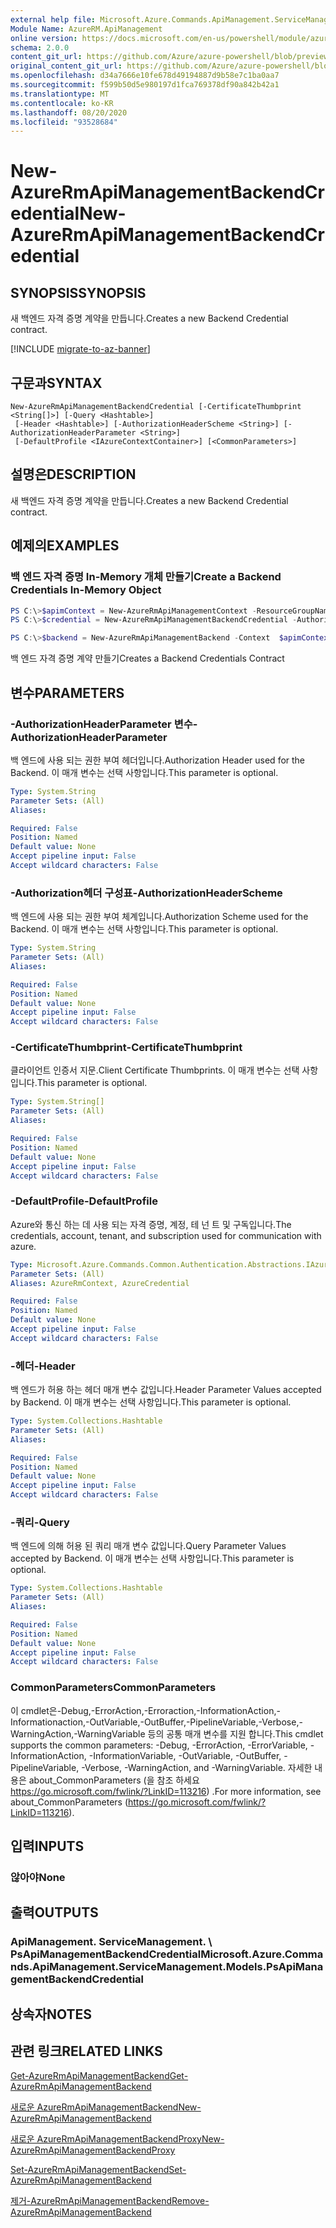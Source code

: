 ```yaml
---
external help file: Microsoft.Azure.Commands.ApiManagement.ServiceManagement.dll-Help.xml
Module Name: AzureRM.ApiManagement
online version: https://docs.microsoft.com/en-us/powershell/module/azurerm.apimanagement/new-azurermapimanagementbackendcredential
schema: 2.0.0
content_git_url: https://github.com/Azure/azure-powershell/blob/preview/src/ResourceManager/ApiManagement/Commands.ApiManagement/help/New-AzureRmApiManagementBackendCredential.md
original_content_git_url: https://github.com/Azure/azure-powershell/blob/preview/src/ResourceManager/ApiManagement/Commands.ApiManagement/help/New-AzureRmApiManagementBackendCredential.md
ms.openlocfilehash: d34a7666e10fe678d49194887d9b58e7c1ba0aa7
ms.sourcegitcommit: f599b50d5e980197d1fca769378df90a842b42a1
ms.translationtype: MT
ms.contentlocale: ko-KR
ms.lasthandoff: 08/20/2020
ms.locfileid: "93528684"
---
```

# <span data-ttu-id="3c823-101">New-AzureRmApiManagementBackendCredential</span><span class="sxs-lookup"><span data-stu-id="3c823-101">New-AzureRmApiManagementBackendCredential</span></span>

## <span data-ttu-id="3c823-102">SYNOPSIS</span><span class="sxs-lookup"><span data-stu-id="3c823-102">SYNOPSIS</span></span>
<span data-ttu-id="3c823-103">새 백엔드 자격 증명 계약을 만듭니다.</span><span class="sxs-lookup"><span data-stu-id="3c823-103">Creates a new Backend Credential contract.</span></span>

[!INCLUDE [migrate-to-az-banner](../../includes/migrate-to-az-banner.md)]

## <span data-ttu-id="3c823-104">구문과</span><span class="sxs-lookup"><span data-stu-id="3c823-104">SYNTAX</span></span>

```
New-AzureRmApiManagementBackendCredential [-CertificateThumbprint <String[]>] [-Query <Hashtable>]
 [-Header <Hashtable>] [-AuthorizationHeaderScheme <String>] [-AuthorizationHeaderParameter <String>]
 [-DefaultProfile <IAzureContextContainer>] [<CommonParameters>]
```

## <span data-ttu-id="3c823-105">설명은</span><span class="sxs-lookup"><span data-stu-id="3c823-105">DESCRIPTION</span></span>
<span data-ttu-id="3c823-106">새 백엔드 자격 증명 계약을 만듭니다.</span><span class="sxs-lookup"><span data-stu-id="3c823-106">Creates a new Backend Credential contract.</span></span>

## <span data-ttu-id="3c823-107">예제의</span><span class="sxs-lookup"><span data-stu-id="3c823-107">EXAMPLES</span></span>

### <span data-ttu-id="3c823-108">백 엔드 자격 증명 In-Memory 개체 만들기</span><span class="sxs-lookup"><span data-stu-id="3c823-108">Create a Backend Credentials In-Memory Object</span></span>
```powershell
PS C:\>$apimContext = New-AzureRmApiManagementContext -ResourceGroupName "Api-Default-WestUS" -ServiceName "contoso"
PS C:\>$credential = New-AzureRmApiManagementBackendCredential -AuthorizationHeaderScheme basic -AuthorizationHeaderParameter opensesame -Query @{"sv" = @('xx', 'bb'); "sr" = @('cc')} -Header @{"x-my-1" = @('val1', 'val2')}

PS C:\>$backend = New-AzureRmApiManagementBackend -Context  $apimContext -BackendId 123 -Url 'https://contoso.com/awesomeapi' -Protocol http -Title "first backend" -SkipCertificateChainValidation $true -Credential $credential -Description "my backend"
```

<span data-ttu-id="3c823-109">백 엔드 자격 증명 계약 만들기</span><span class="sxs-lookup"><span data-stu-id="3c823-109">Creates a Backend Credentials Contract</span></span>

## <span data-ttu-id="3c823-110">변수</span><span class="sxs-lookup"><span data-stu-id="3c823-110">PARAMETERS</span></span>

### <span data-ttu-id="3c823-111">-AuthorizationHeaderParameter 변수</span><span class="sxs-lookup"><span data-stu-id="3c823-111">-AuthorizationHeaderParameter</span></span>
<span data-ttu-id="3c823-112">백 엔드에 사용 되는 권한 부여 헤더입니다.</span><span class="sxs-lookup"><span data-stu-id="3c823-112">Authorization Header used for the Backend.</span></span>
<span data-ttu-id="3c823-113">이 매개 변수는 선택 사항입니다.</span><span class="sxs-lookup"><span data-stu-id="3c823-113">This parameter is optional.</span></span>

```yaml
Type: System.String
Parameter Sets: (All)
Aliases:

Required: False
Position: Named
Default value: None
Accept pipeline input: False
Accept wildcard characters: False
```

### <span data-ttu-id="3c823-114">-Authorization헤더 구성표</span><span class="sxs-lookup"><span data-stu-id="3c823-114">-AuthorizationHeaderScheme</span></span>
<span data-ttu-id="3c823-115">백 엔드에 사용 되는 권한 부여 체계입니다.</span><span class="sxs-lookup"><span data-stu-id="3c823-115">Authorization Scheme used for the Backend.</span></span>
<span data-ttu-id="3c823-116">이 매개 변수는 선택 사항입니다.</span><span class="sxs-lookup"><span data-stu-id="3c823-116">This parameter is optional.</span></span>

```yaml
Type: System.String
Parameter Sets: (All)
Aliases:

Required: False
Position: Named
Default value: None
Accept pipeline input: False
Accept wildcard characters: False
```

### <span data-ttu-id="3c823-117">-CertificateThumbprint</span><span class="sxs-lookup"><span data-stu-id="3c823-117">-CertificateThumbprint</span></span>
<span data-ttu-id="3c823-118">클라이언트 인증서 지문.</span><span class="sxs-lookup"><span data-stu-id="3c823-118">Client Certificate Thumbprints.</span></span>
<span data-ttu-id="3c823-119">이 매개 변수는 선택 사항입니다.</span><span class="sxs-lookup"><span data-stu-id="3c823-119">This parameter is optional.</span></span>

```yaml
Type: System.String[]
Parameter Sets: (All)
Aliases:

Required: False
Position: Named
Default value: None
Accept pipeline input: False
Accept wildcard characters: False
```

### <span data-ttu-id="3c823-120">-DefaultProfile</span><span class="sxs-lookup"><span data-stu-id="3c823-120">-DefaultProfile</span></span>
<span data-ttu-id="3c823-121">Azure와 통신 하는 데 사용 되는 자격 증명, 계정, 테 넌 트 및 구독입니다.</span><span class="sxs-lookup"><span data-stu-id="3c823-121">The credentials, account, tenant, and subscription used for communication with azure.</span></span>

```yaml
Type: Microsoft.Azure.Commands.Common.Authentication.Abstractions.IAzureContextContainer
Parameter Sets: (All)
Aliases: AzureRmContext, AzureCredential

Required: False
Position: Named
Default value: None
Accept pipeline input: False
Accept wildcard characters: False
```

### <span data-ttu-id="3c823-122">-헤더</span><span class="sxs-lookup"><span data-stu-id="3c823-122">-Header</span></span>
<span data-ttu-id="3c823-123">백 엔드가 허용 하는 헤더 매개 변수 값입니다.</span><span class="sxs-lookup"><span data-stu-id="3c823-123">Header Parameter Values accepted by Backend.</span></span>
<span data-ttu-id="3c823-124">이 매개 변수는 선택 사항입니다.</span><span class="sxs-lookup"><span data-stu-id="3c823-124">This parameter is optional.</span></span>

```yaml
Type: System.Collections.Hashtable
Parameter Sets: (All)
Aliases:

Required: False
Position: Named
Default value: None
Accept pipeline input: False
Accept wildcard characters: False
```

### <span data-ttu-id="3c823-125">-쿼리</span><span class="sxs-lookup"><span data-stu-id="3c823-125">-Query</span></span>
<span data-ttu-id="3c823-126">백 엔드에 의해 허용 된 쿼리 매개 변수 값입니다.</span><span class="sxs-lookup"><span data-stu-id="3c823-126">Query Parameter Values accepted by Backend.</span></span>
<span data-ttu-id="3c823-127">이 매개 변수는 선택 사항입니다.</span><span class="sxs-lookup"><span data-stu-id="3c823-127">This parameter is optional.</span></span>

```yaml
Type: System.Collections.Hashtable
Parameter Sets: (All)
Aliases:

Required: False
Position: Named
Default value: None
Accept pipeline input: False
Accept wildcard characters: False
```

### <span data-ttu-id="3c823-128">CommonParameters</span><span class="sxs-lookup"><span data-stu-id="3c823-128">CommonParameters</span></span>
<span data-ttu-id="3c823-129">이 cmdlet은-Debug,-ErrorAction,-Erroraction,-InformationAction,-Informationaction,-OutVariable,-OutBuffer,-PipelineVariable,-Verbose,-WarningAction,-WarningVariable 등의 공통 매개 변수를 지원 합니다.</span><span class="sxs-lookup"><span data-stu-id="3c823-129">This cmdlet supports the common parameters: -Debug, -ErrorAction, -ErrorVariable, -InformationAction, -InformationVariable, -OutVariable, -OutBuffer, -PipelineVariable, -Verbose, -WarningAction, and -WarningVariable.</span></span> <span data-ttu-id="3c823-130">자세한 내용은 about_CommonParameters (을 참조 하세요 https://go.microsoft.com/fwlink/?LinkID=113216) .</span><span class="sxs-lookup"><span data-stu-id="3c823-130">For more information, see about_CommonParameters (https://go.microsoft.com/fwlink/?LinkID=113216).</span></span>

## <span data-ttu-id="3c823-131">입력</span><span class="sxs-lookup"><span data-stu-id="3c823-131">INPUTS</span></span>

### <span data-ttu-id="3c823-132">않아야</span><span class="sxs-lookup"><span data-stu-id="3c823-132">None</span></span>

## <span data-ttu-id="3c823-133">출력</span><span class="sxs-lookup"><span data-stu-id="3c823-133">OUTPUTS</span></span>

### <span data-ttu-id="3c823-134">ApiManagement. ServiceManagement. \ PsApiManagementBackendCredential</span><span class="sxs-lookup"><span data-stu-id="3c823-134">Microsoft.Azure.Commands.ApiManagement.ServiceManagement.Models.PsApiManagementBackendCredential</span></span>

## <span data-ttu-id="3c823-135">상속자</span><span class="sxs-lookup"><span data-stu-id="3c823-135">NOTES</span></span>

## <span data-ttu-id="3c823-136">관련 링크</span><span class="sxs-lookup"><span data-stu-id="3c823-136">RELATED LINKS</span></span>

[<span data-ttu-id="3c823-137">Get-AzureRmApiManagementBackend</span><span class="sxs-lookup"><span data-stu-id="3c823-137">Get-AzureRmApiManagementBackend</span></span>](./Get-AzureRmApiManagementBackend)

[<span data-ttu-id="3c823-138">새로운 AzureRmApiManagementBackend</span><span class="sxs-lookup"><span data-stu-id="3c823-138">New-AzureRmApiManagementBackend</span></span>](./New-AzureRmApiManagementBackend.md)

[<span data-ttu-id="3c823-139">새로운 AzureRmApiManagementBackendProxy</span><span class="sxs-lookup"><span data-stu-id="3c823-139">New-AzureRmApiManagementBackendProxy</span></span>](./New-AzureRmApiManagementBackendProxy.md)

[<span data-ttu-id="3c823-140">Set-AzureRmApiManagementBackend</span><span class="sxs-lookup"><span data-stu-id="3c823-140">Set-AzureRmApiManagementBackend</span></span>](./Set-AzureRmApiManagementBackend.md)

[<span data-ttu-id="3c823-141">제거-AzureRmApiManagementBackend</span><span class="sxs-lookup"><span data-stu-id="3c823-141">Remove-AzureRmApiManagementBackend</span></span>](./Remove-AzureRmApiManagementBackend.md)
